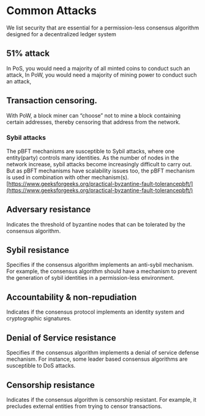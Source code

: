 # Common Attacks

We list security that are essential for a permission-less consensus algorithm designed for a decentralized ledger system

## 51% attack

In PoS, you would need a majority of all minted coins to conduct such an attack, In PoW, you would need a majority of mining power to conduct such an attack,

## Transaction censoring.

With PoW, a block miner can “choose” not to mine a block containing certain addresses, thereby censoring that address from the network.

### Sybil attacks

The pBFT mechanisms are susceptible to Sybil attacks, where one entity(party) controls many identities. As the number of nodes in the network increase, sybil attacks become increasingly difficult to carry out. But as pBFT mechanisms have scalability issues too, the pBFT mechanism is used in combination with other mechanism(s). [https://www.geeksforgeeks.org/practical-byzantine-fault-tolerancepbft/](https://www.geeksforgeeks.org/practical-byzantine-fault-tolerancepbft/)

## Adversary resistance

Indicates the threshold of byzantine nodes that can be tolerated by the consensus algorithm.

## Sybil resistance

Specifies if the consensus algorithm implements an anti-sybil mechanism. For example, the consensus algorithm should have a mechanism to prevent the generation of sybil identities in a permission-less environment.

## Accountability & non-repudiation

Indicates if the consensus protocol implements an identity system and cryptographic signatures.

## Denial of Service resistance

Specifies if the consensus algorithm implements a denial of service defense mechanism. For instance, some leader based consensus algorithms are susceptible to DoS attacks.

## Censorship resistance

Indicates if the consensus algorithm is censorship resistant. For example, it precludes external entities from trying to censor transactions.
